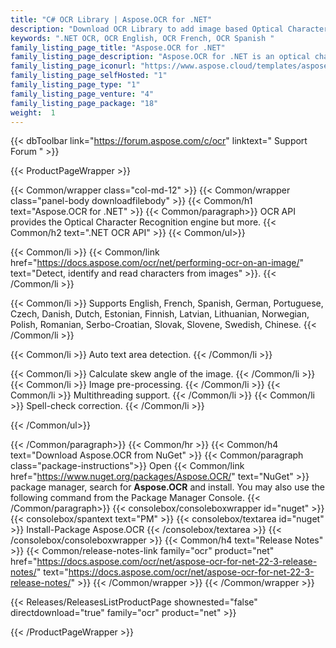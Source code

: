 ```yaml
---
title: "C# OCR Library | Aspose.OCR for .NET"
description: "Download OCR Library to add image based Optical Character Recognition feature within any .NET-based application. "
keywords: ".NET OCR, OCR English, OCR French, OCR Spanish "
family_listing_page_title: "Aspose.OCR for .NET"
family_listing_page_description: "Aspose.OCR for .NET is an optical character recognition API that allows developers to add OCR functionalities to their ASP.NET web applications, web services and Windows applications without requiring any additional tool or API."
family_listing_page_iconurl: "https://www.aspose.cloud/templates/aspose/App_Themes/V3/images/ocr/272x272/aspose_ocr-for-net-min.png"
family_listing_page_selfHosted: "1"
family_listing_page_type: "1"
family_listing_page_venture: "4"
family_listing_page_package: "18"
weight:  1
---
```


{{< dbToolbar link="https://forum.aspose.com/c/ocr" linktext=" Support Forum " >}}


{{< ProductPageWrapper >}}

<!-- ProductPageContent-->
{{< Common/wrapper class="col-md-12" >}}
{{< Common/wrapper class="panel-body downloadfilebody" >}}
{{< Common/h1 text="Aspose.OCR for .NET" >}}
{{< Common/paragraph>}}
OCR API provides the Optical Character Recognition engine but more.
{{< Common/h2 text=".NET OCR API"  >}}
 {{< Common/ul>}}
 
   {{< Common/li >}} {{< Common/link href="https://docs.aspose.com/ocr/net/performing-ocr-on-an-image/" text="Detect, identify and read characters from images"  >}}. {{< /Common/li >}}

   {{< Common/li >}} Supports English, French, Spanish,&nbsp;German, Portuguese, Czech, Danish, Dutch, Estonian, Finnish, Latvian, Lithuanian, Norwegian, Polish, Romanian, Serbo-Croatian, Slovak, Slovene, Swedish, Chinese. {{< /Common/li >}}

   {{< Common/li >}} Auto text area detection. {{< /Common/li >}}

   {{< Common/li >}} Calculate skew angle of the image. {{< /Common/li >}}
   {{< Common/li >}} Image pre-processing. {{< /Common/li >}}
   {{< Common/li >}} Multithreading support. {{< /Common/li >}}
   {{< Common/li >}} Spell-check correction. {{< /Common/li >}}

 {{< /Common/ul>}}


{{< /Common/paragraph>}}
{{< Common/hr >}}
{{< Common/h4 text="Download Aspose.OCR from NuGet"  >}}
{{< Common/paragraph class="package-instructions">}}
Open {{< Common/link href="https://www.nuget.org/packages/Aspose.OCR/" text="NuGet"  >}} package manager, search for <b>Aspose.OCR</b> and install. You may also use the following command from the Package Manager Console.
 {{< /Common/paragraph>}}
{{< consolebox/consoleboxwrapper id="nuget" >}}
       {{< consolebox/spantext text="PM" >}}
       {{< consolebox/textarea id="nuget" >}} Install-Package Aspose.OCR {{< /consolebox/textarea >}}
{{< /consolebox/consoleboxwrapper >}}
{{< Common/h4 text="Release Notes"  >}}
{{< Common/release-notes-link family="ocr" product="net" href="https://docs.aspose.com/ocr/net/aspose-ocr-for-net-22-3-release-notes/" text="https://docs.aspose.com/ocr/net/aspose-ocr-for-net-22-3-release-notes/"  >}}
{{< /Common/wrapper >}}
{{< /Common/wrapper >}}

<!-- /ProductPageContent-->



<!-- ReleasesListProductPage-->
   {{< Releases/ReleasesListProductPage shownested="false"  directdownload="true" family="ocr" product="net" >}}
<!-- /ReleasesListProductPage-->

{{< /ProductPageWrapper >}}

